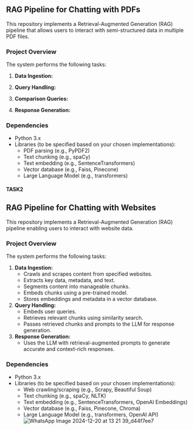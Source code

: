## RAG Pipeline for Chatting with PDFs

This repository implements a Retrieval-Augmented Generation (RAG) pipeline that allows users to interact with semi-structured data in multiple PDF files.

### Project Overview

The system performs the following tasks:

1. **Data Ingestion:**

2. **Query Handling:**

3. **Comparison Queries:**

4. **Response Generation:**

### Dependencies

* Python 3.x
* Libraries (to be specified based on your chosen implementations):
    - PDF parsing (e.g., PyPDF2)
    - Text chunking (e.g., spaCy)
    - Text embedding (e.g., SentenceTransformers)
    - Vector database (e.g., Faiss, Pinecone)
    - Large Language Model (e.g., transformers)
 
#### TASK2
## RAG Pipeline for Chatting with Websites

This repository implements a Retrieval-Augmented Generation (RAG) pipeline enabling users to interact with website data.

### Project Overview

The system performs the following tasks:

1. **Data Ingestion:**
    - Crawls and scrapes content from specified websites.
    - Extracts key data, metadata, and text.
    - Segments content into manageable chunks.
    - Embeds chunks using a pre-trained model.
    - Stores embeddings and metadata in a vector database.
2. **Query Handling:**
    - Embeds user queries.
    - Retrieves relevant chunks using similarity search.
    - Passes retrieved chunks and prompts to the LLM for response generation.
3. **Response Generation:**
    - Uses the LLM with retrieval-augmented prompts to generate accurate and context-rich responses.

### Dependencies

* Python 3.x
* Libraries (to be specified based on your chosen implementations):
    - Web crawling/scraping (e.g., Scrapy, Beautiful Soup)
    - Text chunking (e.g., spaCy, NLTK)
    - Text embedding (e.g., SentenceTransformers, OpenAI Embeddings)
    - Vector database (e.g., Faiss, Pinecone, Chroma)
    - Large Language Model (e.g., transformers, OpenAI API)
![WhatsApp Image 2024-12-20 at 13 21 39_d44f7ee7](https://github.com/user-attachments/assets/487244bd-4189-45bb-a90c-bcc2b6a94b0d)
